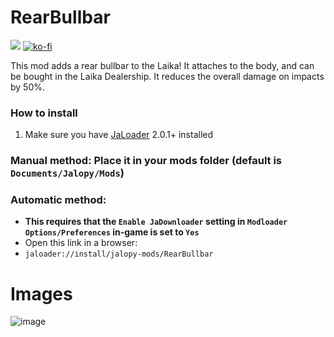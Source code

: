 # RearBullbar

[![](https://img.shields.io/github/downloads/Jalopy-Mods/RearBullbar/total)](#)
[![ko-fi](https://ko-fi.com/img/githubbutton_sm.svg)](https://ko-fi.com/A0A8OGPIQ)

This mod adds a rear bullbar to the Laika! It attaches to the body, and can be bought in the Laika Dealership. It reduces the overall damage on impacts by 50%.

### How to install
1. Make sure you have [JaLoader](https://github.com/theLeaxx/JaLoader) 2.0.1+ installed
### Manual method: Place it in your mods folder (default is `Documents/Jalopy/Mods`)
### Automatic method: 
* **This requires that the `Enable JaDownloader` setting in `Modloader Options/Preferences` in-game is set to `Yes`**
* Open this link in a browser:
* `jaloader://install/jalopy-mods/RearBullbar`

# Images
![image](https://github.com/Jalopy-Mods/RearBullbar/assets/101940826/5a649667-3a66-48cb-9d45-a91d12171e23)
